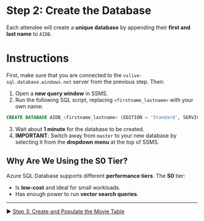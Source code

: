 ﻿# Step 2: Create the Database

Each attendee will create a **unique database** by appending their **first and last name** to `AIDB`.

# Instructions

First, make sure that you are connected to the `vslive-sql.database.windows.net` server from the previous step. Then:

1. Open a **new query window** in SSMS.
2. Run the following SQL script, replacing `<firstname_lastname>` with your own name:

```sql
CREATE DATABASE AIDB_<firstname_lastname> (EDITION = 'Standard', SERVICE_OBJECTIVE = 'S0');
```

3. Wait about **1 minute** for the database to be created.
4. **IMPORTANT**: Switch away from `master` to your new database by selecting it from the **dropdown menu** at the top of SSMS.

## Why Are We Using the S0 Tier?

Azure SQL Database supports different **performance tiers**. The **S0** tier:

- Is **low-cost** and ideal for small workloads.
- Has enough power to run **vector search queries**.

___

▶ [Step 3: Create and Populate the Movie Table](https://github.com/lennilobel/sql2022-workshop-hol-vegas2025/blob/master/HOL/4.%20AI%20Features/1.%20Vector%20Search/3.%20Create%20and%20Populate%20the%20Movie%20Table.md)
